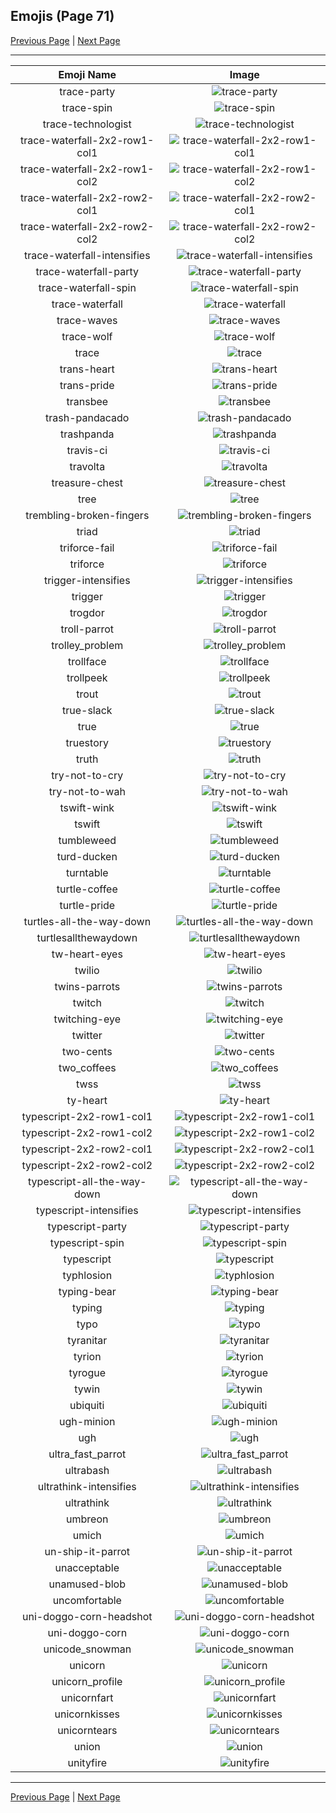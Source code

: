 
## Emojis (Page 71)

[Previous Page](/docs/hny/page-t-0070.md)
  | [Next Page](/docs/hny/page-u-0072.md)

<hr />

|Emoji Name|Image|
| :-: | :-: |
|trace-party| ![trace-party](/emojis/hny/trace-party.gif)|
|trace-spin| ![trace-spin](/emojis/hny/trace-spin.gif)|
|trace-technologist| ![trace-technologist](/emojis/hny/trace-technologist.png)|
|trace-waterfall-2x2-row1-col1| ![trace-waterfall-2x2-row1-col1](/emojis/hny/trace-waterfall-2x2-row1-col1.png)|
|trace-waterfall-2x2-row1-col2| ![trace-waterfall-2x2-row1-col2](/emojis/hny/trace-waterfall-2x2-row1-col2.png)|
|trace-waterfall-2x2-row2-col1| ![trace-waterfall-2x2-row2-col1](/emojis/hny/trace-waterfall-2x2-row2-col1.png)|
|trace-waterfall-2x2-row2-col2| ![trace-waterfall-2x2-row2-col2](/emojis/hny/trace-waterfall-2x2-row2-col2.png)|
|trace-waterfall-intensifies| ![trace-waterfall-intensifies](/emojis/hny/trace-waterfall-intensifies.gif)|
|trace-waterfall-party| ![trace-waterfall-party](/emojis/hny/trace-waterfall-party.gif)|
|trace-waterfall-spin| ![trace-waterfall-spin](/emojis/hny/trace-waterfall-spin.gif)|
|trace-waterfall| ![trace-waterfall](/emojis/hny/trace-waterfall.png)|
|trace-waves| ![trace-waves](/emojis/hny/trace-waves.gif)|
|trace-wolf| ![trace-wolf](/emojis/hny/trace-wolf.png)|
|trace| ![trace](/emojis/hny/trace.png)|
|trans-heart| ![trans-heart](/emojis/hny/trans-heart.png)|
|trans-pride| ![trans-pride](/emojis/hny/trans-pride.png)|
|transbee| ![transbee](/emojis/hny/transbee.png)|
|trash-pandacado| ![trash-pandacado](/emojis/hny/trash-pandacado.png)|
|trashpanda| ![trashpanda](/emojis/hny/trashpanda.png)|
|travis-ci| ![travis-ci](/emojis/hny/travis-ci.png)|
|travolta| ![travolta](/emojis/hny/travolta.gif)|
|treasure-chest| ![treasure-chest](/emojis/hny/treasure-chest.gif)|
|tree| ![tree](/emojis/hny/tree.png)|
|trembling-broken-fingers| ![trembling-broken-fingers](/emojis/hny/trembling-broken-fingers.gif)|
|triad| ![triad](/emojis/hny/triad.png)|
|triforce-fail| ![triforce-fail](/emojis/hny/triforce-fail.png)|
|triforce| ![triforce](/emojis/hny/triforce.gif)|
|trigger-intensifies| ![trigger-intensifies](/emojis/hny/trigger-intensifies.gif)|
|trigger| ![trigger](/emojis/hny/trigger.png)|
|trogdor| ![trogdor](/emojis/hny/trogdor.png)|
|troll-parrot| ![troll-parrot](/emojis/hny/troll-parrot.gif)|
|trolley_problem| ![trolley_problem](/emojis/hny/trolley_problem.gif)|
|trollface| ![trollface](/emojis/hny/trollface.png)|
|trollpeek| ![trollpeek](/emojis/hny/trollpeek.png)|
|trout| ![trout](/emojis/hny/trout.png)|
|true-slack| ![true-slack](/emojis/hny/true-slack.png)|
|true| ![true](/emojis/hny/true.gif)|
|truestory| ![truestory](/emojis/hny/truestory.png)|
|truth| ![truth](/emojis/hny/truth.png)|
|try-not-to-cry| ![try-not-to-cry](/emojis/hny/try-not-to-cry.gif)|
|try-not-to-wah| ![try-not-to-wah](/emojis/hny/try-not-to-wah.gif)|
|tswift-wink| ![tswift-wink](/emojis/hny/tswift-wink.gif)|
|tswift| ![tswift](/emojis/hny/tswift.png)|
|tumbleweed| ![tumbleweed](/emojis/hny/tumbleweed.gif)|
|turd-ducken| ![turd-ducken](/emojis/hny/turd-ducken.png)|
|turntable| ![turntable](/emojis/hny/turntable.png)|
|turtle-coffee| ![turtle-coffee](/emojis/hny/turtle-coffee.gif)|
|turtle-pride| ![turtle-pride](/emojis/hny/turtle-pride.png)|
|turtles-all-the-way-down| ![turtles-all-the-way-down](/emojis/hny/turtles-all-the-way-down.gif)|
|turtlesallthewaydown| ![turtlesallthewaydown](/emojis/hny/turtlesallthewaydown.jpg)|
|tw-heart-eyes| ![tw-heart-eyes](/emojis/hny/tw-heart-eyes.png)|
|twilio| ![twilio](/emojis/hny/twilio.png)|
|twins-parrots| ![twins-parrots](/emojis/hny/twins-parrots.gif)|
|twitch| ![twitch](/emojis/hny/twitch.png)|
|twitching-eye| ![twitching-eye](/emojis/hny/twitching-eye.gif)|
|twitter| ![twitter](/emojis/hny/twitter.png)|
|two-cents| ![two-cents](/emojis/hny/two-cents.gif)|
|two_coffees| ![two_coffees](/emojis/hny/two_coffees.png)|
|twss| ![twss](/emojis/hny/twss.png)|
|ty-heart| ![ty-heart](/emojis/hny/ty-heart.png)|
|typescript-2x2-row1-col1| ![typescript-2x2-row1-col1](/emojis/hny/typescript-2x2-row1-col1.png)|
|typescript-2x2-row1-col2| ![typescript-2x2-row1-col2](/emojis/hny/typescript-2x2-row1-col2.png)|
|typescript-2x2-row2-col1| ![typescript-2x2-row2-col1](/emojis/hny/typescript-2x2-row2-col1.png)|
|typescript-2x2-row2-col2| ![typescript-2x2-row2-col2](/emojis/hny/typescript-2x2-row2-col2.png)|
|typescript-all-the-way-down| ![typescript-all-the-way-down](/emojis/hny/typescript-all-the-way-down.gif)|
|typescript-intensifies| ![typescript-intensifies](/emojis/hny/typescript-intensifies.gif)|
|typescript-party| ![typescript-party](/emojis/hny/typescript-party.gif)|
|typescript-spin| ![typescript-spin](/emojis/hny/typescript-spin.gif)|
|typescript| ![typescript](/emojis/hny/typescript.png)|
|typhlosion| ![typhlosion](/emojis/hny/typhlosion.png)|
|typing-bear| ![typing-bear](/emojis/hny/typing-bear.gif)|
|typing| ![typing](/emojis/hny/typing.gif)|
|typo| ![typo](/emojis/hny/typo.png)|
|tyranitar| ![tyranitar](/emojis/hny/tyranitar.png)|
|tyrion| ![tyrion](/emojis/hny/tyrion.png)|
|tyrogue| ![tyrogue](/emojis/hny/tyrogue.png)|
|tywin| ![tywin](/emojis/hny/tywin.png)|
|ubiquiti| ![ubiquiti](/emojis/hny/ubiquiti.png)|
|ugh-minion| ![ugh-minion](/emojis/hny/ugh-minion.png)|
|ugh| ![ugh](/emojis/hny/ugh.gif)|
|ultra_fast_parrot| ![ultra_fast_parrot](/emojis/hny/ultra_fast_parrot.gif)|
|ultrabash| ![ultrabash](/emojis/hny/ultrabash.png)|
|ultrathink-intensifies| ![ultrathink-intensifies](/emojis/hny/ultrathink-intensifies.gif)|
|ultrathink| ![ultrathink](/emojis/hny/ultrathink.png)|
|umbreon| ![umbreon](/emojis/hny/umbreon.png)|
|umich| ![umich](/emojis/hny/umich.png)|
|un-ship-it-parrot| ![un-ship-it-parrot](/emojis/hny/un-ship-it-parrot.gif)|
|unacceptable| ![unacceptable](/emojis/hny/unacceptable.png)|
|unamused-blob| ![unamused-blob](/emojis/hny/unamused-blob.gif)|
|uncomfortable| ![uncomfortable](/emojis/hny/uncomfortable.jpg)|
|uni-doggo-corn-headshot| ![uni-doggo-corn-headshot](/emojis/hny/uni-doggo-corn-headshot.gif)|
|uni-doggo-corn| ![uni-doggo-corn](/emojis/hny/uni-doggo-corn.gif)|
|unicode_snowman| ![unicode_snowman](/emojis/hny/unicode_snowman.png)|
|unicorn| ![unicorn](/emojis/hny/unicorn.gif)|
|unicorn_profile| ![unicorn_profile](/emojis/hny/unicorn_profile.png)|
|unicornfart| ![unicornfart](/emojis/hny/unicornfart.jpg)|
|unicornkisses| ![unicornkisses](/emojis/hny/unicornkisses.jpg)|
|unicorntears| ![unicorntears](/emojis/hny/unicorntears.jpg)|
|union| ![union](/emojis/hny/union.png)|
|unityfire| ![unityfire](/emojis/hny/unityfire.gif)|

<hr/>

[Previous Page](/docs/hny/page-t-0070.md)
  | [Next Page](/docs/hny/page-u-0072.md)